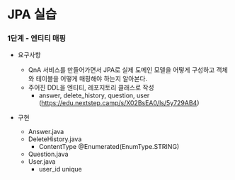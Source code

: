 # JPA 실습
### 1단계 - 엔티티 매핑
* 요구사항
  * QnA 서비스를 만들어가면서 JPA로 실제 도메인 모델을 어떻게 구성하고 객체와 테이블을 어떻게 매핑해야 하는지 알아본다.
  * 주어진 DDL을 엔티티, 레포지토리 클래스로 작성
    * answer, delete_history, question, user
      (https://edu.nextstep.camp/s/X02BsEA0/ls/5y729AB4)


* 구현
  * Answer.java
  * DeleteHistory.java
    * ContentType @Enumerated(EnumType.STRING)
  * Question.java
  * User.java
    * user_id unique
